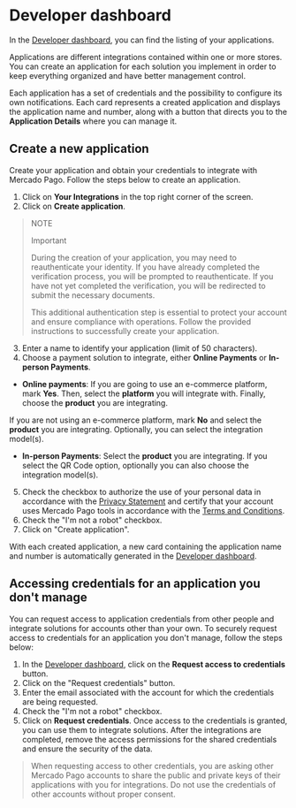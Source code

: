 # Developer dashboard
In the [Developer dashboard](/developers/panel/app), you can find the listing of your applications.

Applications are different integrations contained within one or more stores. You can create an application for each solution you implement in order to keep everything organized and have better management control.

Each application has a set of credentials and the possibility to configure its own notifications. Each card represents a created application and displays the application name and number, along with a button that directs you to the **Application Details** where you can manage it.


## Create a new application
Create your application and obtain your credentials to integrate with Mercado Pago. Follow the steps below to create an application.

1. Click on **Your Integrations** in the top right corner of the screen.
2. Click on **Create application**.

> NOTE
>
> Important
>
> During the creation of your application, you may need to reauthenticate your identity. If you have already completed the verification process, you will be prompted to reauthenticate. If you have not yet completed the verification, you will be redirected to submit the necessary documents.
>
> This additional authentication step is essential to protect your account and ensure compliance with operations. Follow the provided instructions to successfully create your application.

3. Enter a name to identify your application (limit of 50 characters).
4. Choose a payment solution to integrate, either **Online Payments** or **In-person Payments**.
  - **Online payments**: If you are going to use an e-commerce platform, mark **Yes**. Then, select the **platform** you will integrate with. Finally, choose the **product** you are integrating.

If you are not using an e-commerce platform, mark **No** and select the **product** you are integrating. Optionally, you can select the integration model(s).

   - **In-person Payments**: Select the **product** you are integrating. If you select the QR Code option, optionally you can also choose the integration model(s).
5. Check the checkbox to authorize the use of your personal data in accordance with the [Privacy Statement](https://www.mercadopago.com.br/privacidade) and certify that your account uses Mercado Pago tools in accordance with the [Terms and Conditions](https://www.mercadopago.com.br/developers/pt/docs/resources/legal/terms-and-conditions).
6. Check the "I'm not a robot" checkbox.
7. Click on "Create application".


With each created application, a new card containing the application name and number is automatically generated in the [Developer dashboard](/developers/panel/app).

## Accessing credentials for an application you don't manage
You can request access to application credentials from other people and integrate solutions for accounts other than your own. To securely request access to credentials for an application you don't manage, follow the steps below:
1. In the [Developer dashboard](/developers/panel/app), click on the **Request access to credentials** button.
2. Click on the "Request credentials" button.
3. Enter the email associated with the account for which the credentials are being requested.
4. Check the "I'm not a robot" checkbox.
5. Click on **Request credentials**.
Once access to the credentials is granted, you can use them to integrate solutions. After the integrations are completed, remove the access permissions for the shared credentials and ensure the security of the data.

> When requesting access to other credentials, you are asking other Mercado Pago accounts to share the public and private keys of their applications with you for integrations. Do not use the credentials of other accounts without proper consent.